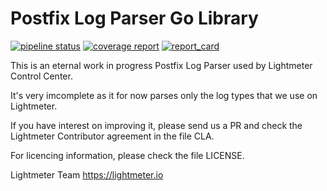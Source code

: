 # Postfix Log Parser Go Library

[![pipeline status](https://gitlab.com/lightmeter/postfix-log-parser/badges/master/pipeline.svg)](https://gitlab.com/lightmeter/postfix-log-parser/-/commits/master)
[![coverage report](https://gitlab.com/lightmeter/postfix-log-parser/badges/master/coverage.svg)](https://gitlab.com/lightmeter/postfix-log-parser/-/commits/master)
[![report_card](https://goreportcard.com/badge/gitlab.com/lightmeter/postfix-log-parser)](https://goreportcard.com/report/gitlab.com/lightmeter/postfix-log-parser)

This is an eternal work in progress Postfix Log Parser used by Lightmeter Control Center.

It's very imcomplete as it for now parses only the log types that we use on Lightmeter.

If you have interest on improving it, please send us a PR and check the Lightmeter Contributor agreement in the file CLA.

For licencing information, please check the file LICENSE.

Lightmeter Team
https://lightmeter.io
